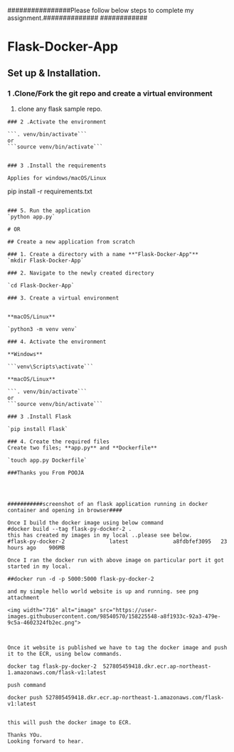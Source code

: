 

################Please follow below steps to complete my assignment.##############
############


# Flask-Docker-App

## Set up & Installation.

### 1 .Clone/Fork the git repo and create a virtual environment 


1. clone any flask sample repo.

```
### 2 .Activate the environment
          
```. venv/bin/activate```
or
```source venv/bin/activate```


### 3 .Install the requirements

Applies for windows/macOS/Linux

```
pip install -r requirements.txt
```

### 5. Run the application
`python app.py`

# OR

## Create a new application from scratch

### 1. Create a directory with a name **"Flask-Docker-App"**
`mkdir Flask-Docker-App`

### 2. Navigate to the newly created directory

`cd Flask-Docker-App`

### 3. Create a virtual environment


**macOS/Linux**

`python3 -m venv venv`

### 4. Activate the environment
          
**Windows** 

```venv\Scripts\activate```
          
**macOS/Linux**

```. venv/bin/activate```
or
```source venv/bin/activate```

### 3 .Install Flask

`pip install Flask`

### 4. Create the required files
Create two files; **app.py** and **Dockerfile**

`touch app.py Dockerfile`

###Thanks you From POOJA




###########screenshot of an flask application running in docker container and opening in browser####

Once I build the docker image using below command 
#docker build --tag flask-py-docker-2 .
this has created my images in my local ..please see below.
#flask-py-docker-2              latest              a8fdbfef3095   23 hours ago    906MB

Once I ran the docker run with above image on particular port it got started in my local.

##docker run -d -p 5000:5000 flask-py-docker-2

and my simple hello world website is up and running. see png attachment

<img width="716" alt="image" src="https://user-images.githubusercontent.com/98540570/158225548-a8f1933c-92a3-479e-9c5a-4602324fb2ec.png">



Once it website is published we have to tag the docker image and push it to the ECR, using below commands.

docker tag flask-py-docker-2  527805459418.dkr.ecr.ap-northeast-1.amazonaws.com/flask-v1:latest

push command

docker push 527805459418.dkr.ecr.ap-northeast-1.amazonaws.com/flask-v1:latest


this will push the docker image to ECR.

Thanks YOu.
Looking forward to hear.

